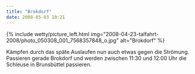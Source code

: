 ```yaml
---
title: "Brokdorf"
date: 2008-05-03 10:21
---
```

{% include wetty/picture_left.html img="2008-04-23-talfahrt-2008/photo_050308_001_7568357848_o.jpg" alt="Brokdorf" %}

Kämpfen durch das späte Auslaufen nun auch etwas gegen die Strömung. Passieren gerade Brokdorf und werden zwischen 11:30 und 12:00 Uhr die Schleuse in Brunsbüttel passieren.